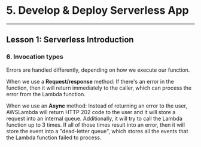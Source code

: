 # 5. Develop & Deploy Serverless App
___

## Lesson 1: Serverless Introduction

### 6. Invocation types 



Errors are handled differently, depending on how we execute our function.

When we use a **Request/response** method: If there's an error in the function, then it will return immediately to the caller, which can process the error from the Lambda function.

When we use an **Async** method: Instead of returning an error to the user, AWSLambda will return HTTP 202 code to the user and it will store a request into an internal queue. Additionally, it will try to call the Lambda function up to 3 times. If all of those times result into an error, then it will store the event into a "dead-letter queue", which stores all the events that the Lambda function failed to process.